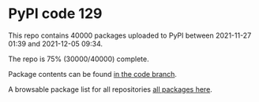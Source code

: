 # PyPI code 129

This repo contains 40000 packages uploaded to PyPI between 
2021-11-27 01:39 and 2021-12-05 09:34.

The repo is 75% (30000/40000) complete.

Package contents can be found [in the code branch](https://github.com/pypi-data/pypi-mirror-129/tree/code/packages).

A browsable package list for all repositories [all packages here](https://pypi-data.github.io/website/repositories/pypi-mirror-129).


